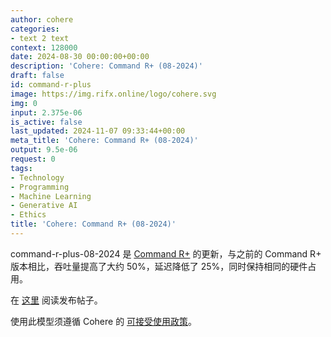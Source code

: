 ```yaml
---
author: cohere
categories:
- text 2 text
context: 128000
date: 2024-08-30 00:00:00+00:00
description: 'Cohere: Command R+ (08-2024)'
draft: false
id: command-r-plus
image: https://img.rifx.online/logo/cohere.svg
img: 0
input: 2.375e-06
is_active: false
last_updated: 2024-11-07 09:33:44+00:00
meta_title: 'Cohere: Command R+ (08-2024)'
output: 9.5e-06
request: 0
tags:
- Technology
- Programming
- Machine Learning
- Generative AI
- Ethics
title: 'Cohere: Command R+ (08-2024)'
---
```







command-r-plus-08-2024 是 [Command R+](/cohere/command-r-plus) 的更新，与之前的 Command R+ 版本相比，吞吐量提高了大约 50%，延迟降低了 25%，同时保持相同的硬件占用。

在 [这里](https://docs.cohere.com/changelog/command-gets-refreshed) 阅读发布帖子。

使用此模型须遵循 Cohere 的 [可接受使用政策](https://docs.cohere.com/docs/c4ai-acceptable-use-policy)。

